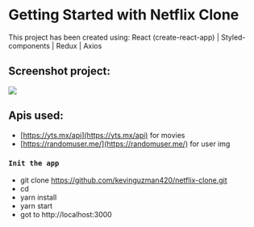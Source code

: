 # Getting Started with Netflix Clone

This project has been created using: React (create-react-app) | Styled-components | Redux | Axios

## Screenshot project:

![](/home/guzmankevin/Documentos/ejercicios-frontend/neftlix-clone/screenshot.png)


## Apis used:

- [https://yts.mx/api](https://yts.mx/api) for movies
- [https://randomuser.me/](https://randomuser.me/) for user img

### `Init the app`

- git clone https://github.com/kevinguzman420/netflix-clone.git
- cd
- yarn install
- yarn start
- got to http://localhost:3000

